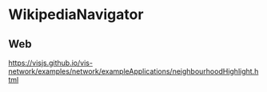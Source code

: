 # WikipediaNavigator

## Web
https://visjs.github.io/vis-network/examples/network/exampleApplications/neighbourhoodHighlight.html